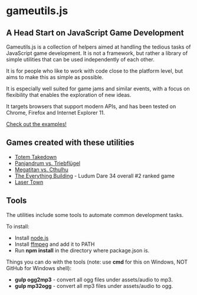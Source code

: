 gameutils.js
============

## A Head Start on JavaScript Game Development

Gameutils.js is a collection of helpers aimed at handling the tedious tasks of JavaScript game development.
It is not a framework, but rather a library of simple utilities that can be used independently of each other.

It is for people who like to work with code close to the platform level, but aims to make this as simple as possible.

It is especially well suited for game jams and similar events, with a focus on flexibility that enables the exploration
of new ideas.

It targets browsers that support modern APIs, and has been tested on Chrome, Firefox and Internet Explorer 11.

[Check out the examples!](http://oletus.github.io/gameutils.js/)

## Games created with these utilities

* [Totem Takedown](http://oletus.github.io/totemteardown/)
* [Panjandrum vs. Triebflügel](http://oletus.github.io/codename-x/)
* [Megatitan vs. Cthulhu](http://oletus.github.io/megatitan/)
* [The Everything Building](http://oletus.github.io/elevator/) - Ludum Dare 34 overall #2 ranked game
* [Laser Town](http://oletus.github.io/lasertown/)

## Tools

The utilities include some tools to automate common development tasks.

To install:

* Install [node.js](https://nodejs.org/en/)
* Install [ffmpeg](https://www.ffmpeg.org/) and add it to PATH
* Run **npm install** in the directory where package.json is.

Things you can do with the tools (note: use **cmd** for this on Windows, NOT GitHub for Windows shell):

* **gulp ogg2mp3** - convert all ogg files under assets/audio to mp3.
* **gulp mp32ogg** - convert all mp3 files under assets/audio to ogg.
